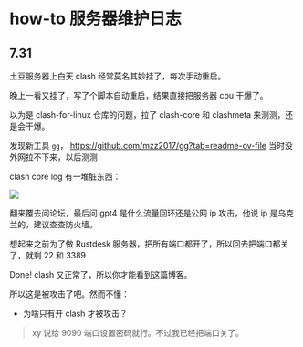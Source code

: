 # how-to 服务器维护日志

## 7.31

土豆服务器上白天 clash 经常莫名其妙挂了，每次手动重启。

晚上一看又挂了，写了个脚本自动重启，结果直接把服务器 cpu 干爆了。

以为是 clash-for-linux 仓库的问题，拉了 clash-core 和 clashmeta 来测测，还是会干爆。

发现新工具 `gg`， https://github.com/mzz2017/gg?tab=readme-ov-file 当时没外网拉不下来，以后测测

clash core log 有一堆脏东西：

![](https://telegraph-image-bhi.pages.dev/file/ea010a8ac7358b859ce23.png)

翻来覆去问论坛，最后问 gpt4 是什么流量回环还是公网 ip 攻击，他说 ip 是乌克兰的，建议查查防火墙。

想起来之前为了做 Rustdesk 服务器，把所有端口都开了，所以回去把端口都关了，就剩 22 和 3389

Done! clash 又正常了，所以你才能看到这篇博客。

所以这是被攻击了吧。然而不懂：

- 为啥只有开 clash 才被攻击？

> xy 说给 9090 端口设置密码就行。不过我已经把端口关了。

